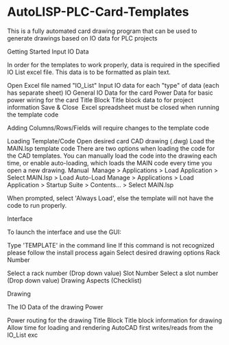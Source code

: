 # AutoLISP-PLC-Card-Templates
This is a fully automated card drawing program that can be used to generate drawings based on IO data for PLC projects

Getting Started
Input IO Data

In order for the templates to work properly, data is required in the specified IO List excel file. This data is to be formatted as plain text. 

Open Excel file named "IO_List"
Input IO data for each "type" of data (each has separate sheet)
IO
General IO Data for the card
Power
Data for basic power wiring for the card
Title Block
Title block data to for project information
Save & Close 
Excel spreadsheet must be closed when running the template code

Adding Columns/Rows/Fields will require changes to the template code

Loading Template/Code
Open desired card CAD drawing (.dwg)
Load the MAIN.lsp template code
There are two options when loading the code for the CAD templates. You can manually load the code into the drawing each time, or enable auto-loading, which loads the MAIN code every time you open a new drawing.
Manual 
Manage > Applications > Load Application > Select MAIN.lsp > Load
Auto-Load
Manage > Applications > Load Application > Startup Suite > Contents... > Select MAIN.lsp

When prompted, select 'Always Load', else the template will not have the code to run properly.

Interface

To launch the interface and use the GUI:

Type 'TEMPLATE' in the command line
If this command is not recognized please follow the install process again
Select desired drawing options
Rack Number

Select a rack number (Drop down value)
Slot Number
Select a slot number (Drop down value)
Drawing Aspects (Checklist)

Drawing

The IO Data of the drawing
Power

Power routing for the drawing
Title Block
Title block information for drawing
Allow time for loading and rendering
AutoCAD first writes/reads from the IO_List exc
